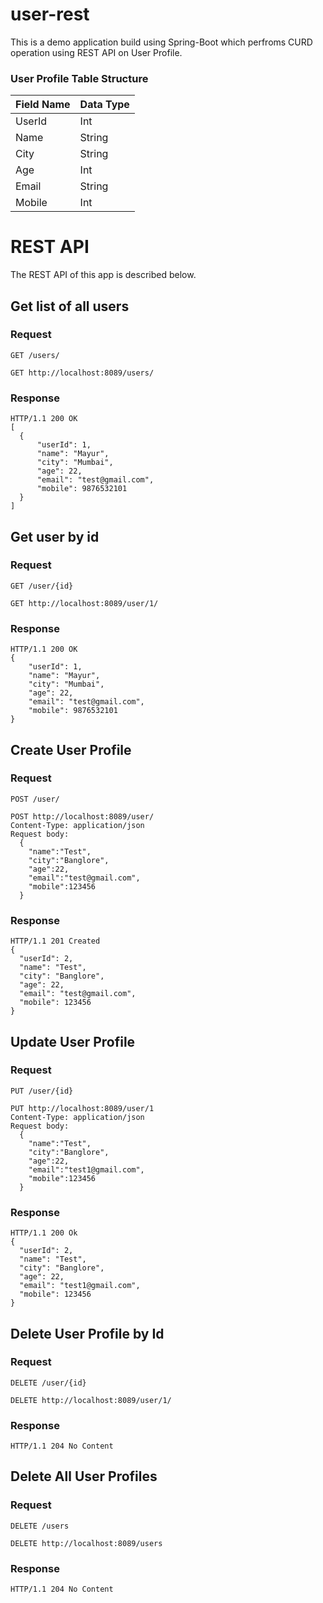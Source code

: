 # user-rest

This is a demo application build using Spring-Boot which perfroms CURD operation using REST API on User Profile.


### User Profile Table Structure

| Field Name | Data Type |
| ---------- | --------- |
| UserId     | Int       |
| Name       | String    |
| City       | String    |
| Age        | Int       |
| Email      | String    |
| Mobile     | Int       |


# REST API

The REST API of this app is described below.
 
## Get list of all users

### Request

`GET /users/`

    GET http://localhost:8089/users/

### Response

    HTTP/1.1 200 OK
    [
      {
          "userId": 1,
          "name": "Mayur",
          "city": "Mumbai",
          "age": 22,
          "email": "test@gmail.com",
          "mobile": 9876532101
      }
    ] 

## Get user by id

### Request

`GET /user/{id}`

    GET http://localhost:8089/user/1/

### Response

    HTTP/1.1 200 OK
    {
        "userId": 1,
        "name": "Mayur",
        "city": "Mumbai",
        "age": 22,
        "email": "test@gmail.com",
        "mobile": 9876532101
    }
    
## Create User Profile

### Request

`POST /user/`

    POST http://localhost:8089/user/
    Content-Type: application/json
    Request body:
      {
        "name":"Test",
        "city":"Banglore",
        "age":22,
        "email":"test@gmail.com",
        "mobile":123456
      }

### Response

    HTTP/1.1 201 Created
    {
      "userId": 2,
      "name": "Test",
      "city": "Banglore",
      "age": 22,
      "email": "test@gmail.com",
      "mobile": 123456
    }

## Update User Profile

### Request

`PUT /user/{id}`

    PUT http://localhost:8089/user/1
    Content-Type: application/json
    Request body:
      {
        "name":"Test",
        "city":"Banglore",
        "age":22,
        "email":"test1@gmail.com",
        "mobile":123456
      }

### Response

    HTTP/1.1 200 Ok
    {
      "userId": 2,
      "name": "Test",
      "city": "Banglore",
      "age": 22,
      "email": "test1@gmail.com",
      "mobile": 123456
    }


## Delete User Profile by Id

### Request

`DELETE /user/{id}`

    DELETE http://localhost:8089/user/1/

### Response

    HTTP/1.1 204 No Content


## Delete All User Profiles 

### Request

`DELETE /users`

    DELETE http://localhost:8089/users

### Response

    HTTP/1.1 204 No Content
    
